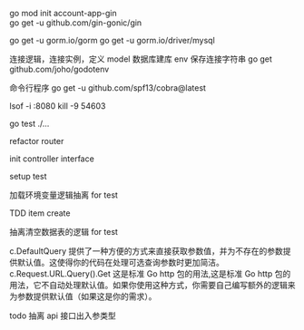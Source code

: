 go mod init account-app-gin      
go get -u github.com/gin-gonic/gin

go get -u gorm.io/gorm
go get -u gorm.io/driver/mysql

连接逻辑，连接实例，定义 model
数据库建库
env 保存连接字符串
go get github.com/joho/godotenv

命令行程序
go get -u github.com/spf13/cobra@latest

lsof -i :8080
kill -9 54603

go test ./...

refactor router

init controller interface

setup test

加载环境变量逻辑抽离 for test

TDD item create

抽离清空数据表的逻辑 for test

c.DefaultQuery 提供了一种方便的方式来直接获取参数值，并为不存在的参数提供默认值。这使得你的代码在处理可选查询参数时更加简洁。
c.Request.URL.Query().Get 这是标准 Go http 包的用法,这是标准 Go http 包的用法，它不自动处理默认值。如果你使用这种方式，你需要自己编写额外的逻辑来为参数提供默认值（如果这是你的需求）。

todo 抽离 api 接口出入参类型